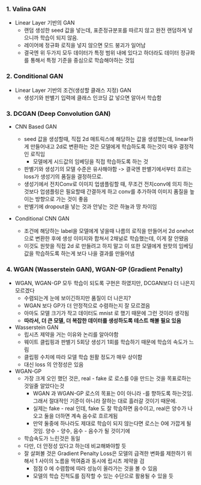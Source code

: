### 1. Valina GAN
* Linear Layer 기반의 GAN
  * 랜덤 생성한 seed 값을 넣는데, 표준정규분포를 따르지 않고 완전 랜덤하게 넣으니까 학습이 되지 않음.
  * 레이어에 정규화 로직을 넣지 않으면 모드 붕괴가 일어남
  * 결국엔 위 두가지 모두 데이터가 특정 범위 내에 있다고 하더라도 데이터 정규화를 통해서 특정 기준을 중심으로 학습해야하는 것임

### 2. Conditional GAN
* Linear Layer 기반의 조건(생성할 클래스 지정) GAN
  * 생성기와 판별기 입력에 클래스 인코딩 값 넣으면 알아서 학습함

### 3. DCGAN (Deep Convolution GAN)
* CNN Based GAN
  * seed 값을 생성할때, 직접 2d 매트릭스에 해당하는 값을 생성했는데, linear하게 만들어내고 2d로 변환하는 것은 모델에게 학습하도록 하는것이 매우 결정적인 로직임
    * 모델에게 시드값의 임베딩을 직접 학습하도록 하는 것
  * 판별기와 생성기의 모델 수준은 유사해야함 -> 결국엔 판별기에서부터 흐르는 loss가 생성기의 품질을 결정하므로.
  * 생성기에서 전치Conv로 이미지 업샘플링할 때, 무조건 전치conv에 의지 하는 것보다 업샘플링은 필요할때 간결하게 하고 conv를 추가하여 이미지 품질을 높이는 방향으로 가는 것이 좋음 
  * 판별기에 dropout을 넣는 것과 안넣는 것은 하늘과 땅 차이임
    
* Conditional CNN GAN
  * 조건에 해당하는 label을 모델에게 넣을때 나름의 로직을 만들어서 2d onehot 으로 변환한 후에 생성 이미지와 합쳐서 2채널로 학습했는데, 이게 잘 안됐음
  * 이것도 원핫을 직접 2d 로 만들려고 하지 말고 이 또한 모델에게 원핫의 임베딩 값을 학습하도록 하는게 보다 나을 결과를 만들어냄

### 4. WGAN (Wasserstein GAN), WGAN-GP (Gradient Penalty)
* WGAN, WGAN-GP 모두 학습이 되도록 구현은 하였지만, DCGAN보다 더 나은지 모르겠다
  * 수렴되는게 눈에 보이긴하지만 품질이 더 나은지? 
  * WGAN 보다 GP가 더 안정적으로 수렴하는지 잘 모르겠음
  * 아마도 모델 크기가 작고 데이터도 mnist 로 했기 때문에 그런 것이라 생각됨
  * **따라서, 더 큰 모델, 더 복잡한 데이터를 생성하도록 테스트 해볼 필요 있음**
* Wasserstein GAN
  * 립시츠 제약을 거는 이유와 논리를 알아야함 
  * 웨이트 클립핑과 판별기 5회당 생성기 1회를 학습하기 때문에 학습의 속도가 느림
  * 클립핑 수치에 따라 모델 학습 원활 정도가 매우 상이함
  * 대신 loss 의 안정성은 있음
* WGAN-GP 
  * 가장 크게 오인 했던 것은, real - fake 로 로스를 0을 만드는 것을 목표로하는 것일줄 알았다는것
    * WGAN 과 WGAN-GP 로스의 목표는 0이 아니라 -를 향하도록 하는것임. 그래서 절대적인 기준이 아니라 잘하는 대로 흘러갈 것이기 때문에.
    * 실제는 fake - real 인데, fake 도 잘 학습하면 음수이고, real은 양수가 나오고 둘을 더하면 계속 음수로 흐르게됨
    * 만약 둘중에 하나라도 제대로 학습이 되지 않는다면 로스는 0에 가깝게 될 것임. 양수 - 양수, 음수 - 음수가 될 것이기에
  * 학습속도가 느린것은 동일
  * 다만, 더 안정성 있다고 하는데 비교해봐야할 듯
  * 잘 살펴볼 것은 Gradient Penalty Loss은 모델의 급격한 변화를 제한하기 위해서 1 사이의 노름을 먹여줌과 동시에 립시츠 제약을 검
    * 점점 0 에 수렴함에 따라 성능이 올라가는 것을 볼 수 있음
    * 모델의 학습 진척도를 짐작할 수 있는 수단으로 활용될 수 있을 듯